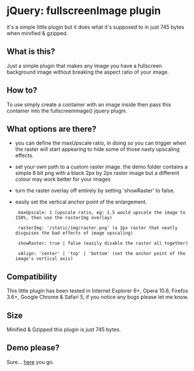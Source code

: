 # jQuery: fullscreenImage plugin

it's a simple little plugin but it does what it's supposed to in just 745 bytes when minified & gzipped.

## What is this?

Just a simple plugin that makes any image you have a fullscreen background image without breaking the aspect ratio of your image.

## How to?

To use simply create a container with an image inside then pass this container into the fullscreenimage() jquery plugin.

## What options are there?

*  you can define the maxUpscale ratio, in doing so you can trigger when the raster will start appearing to hide some of those nasty upscaling effects.
*  set your own path to a custom raster image. the demo folder contains a simple 8 bit png with a black 2px by 2px raster image but a different colour may work better for your images
*  turn the raster overlay off entirely by setting 'showRaster' to false.
*  easily set the vertical anchor point of the enlargement.
  


        maxUpscale: 1 (upscale ratio, eg: 1.5 would upscale the image to 150%, then use the rasterImg overlay)  
        
        rasterImg: '/static/img/raster.png' (a 2px raster that neatly disguises the bad effects of image upscaling)  
        
        showRaster: true | false (easily disable the raster all together)  
        
        vAlign: 'center' | 'top' | 'bottom' (set the anchor point of the image's vertical axis)  
        
    
## Compatibility

This little plugin has been tested in Internet Explorer 6+, Opera 10.6, Firefox 3.6+, Google Chrome & Safari 5, if you notice any bugs please let me know.

## Size

Minified & Gzipped this plugin is just 745 bytes.

## Demo please?

Sure… [here](http://gundermann.me/playground/jq-fullscreenimage/) you go.
